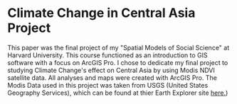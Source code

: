 # Climate Change in Central Asia Project

This paper was the final project of my "Spatial Models of Social Science" at Harvard University. This course functioned as an introduction to GIS software with a focus on ArcGIS Pro. I chose to dedicate my final project to studying Climate Change's effect on Central Asia by using Modis NDVI satellite data. All analyses and maps were created with ArcGIS Pro. The Modis Data used in this project was taken from USGS (United States Geography Services), which can be found at thier Earth Explorer site [here.](https://earthexplorer.usgs.gov))
